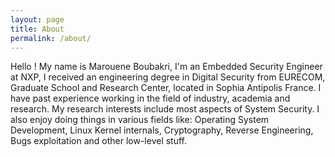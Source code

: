 ```yaml
---
layout: page
title: About
permalink: /about/
---
```


Hello ! My name is Marouene Boubakri, I'm an Embedded Security Engineer at NXP, I received an engineering degree in Digital Security from EURECOM, Graduate School and Research Center, located in Sophia Antipolis France.
I have past experience working in the field of industry, academia and research.
My research interests include most aspects of System Security. I also enjoy doing things in various fields like: Operating System Development, Linux Kernel internals, Cryptography, Reverse Engineering, Bugs exploitation and other low-level stuff.
